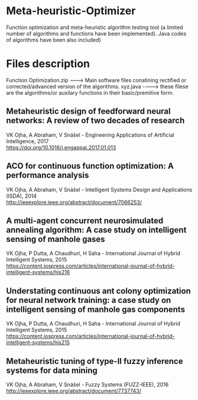 # Meta-heuristic-Optimizer
Function optimization and meta-heuristic algorithm testing tool (a limited number of algorithms and functions have been implemented). Java codes of algorithms have been also included)


# Files description

Function Optimization.zip ---> Main software files conatining rectified or corrected/advanced version of the algorithms.
xyz.java  ----> these filese are the algorithms/or auxilary functions in their basic/premitive form.

## Metaheuristic design of feedforward neural networks: A review of two decades of research
VK Ojha, A Abraham, V Snášel - Engineering Applications of Artificial Intelligence, 2017<br>
https://doi.org/10.1016/j.engappai.2017.01.013


## ACO for continuous function optimization: A performance analysis
VK Ojha, A Abraham, V Snášel - Intelligent Systems Design and Applications (ISDA), 2014 <br>
http://ieeexplore.ieee.org/abstract/document/7066253/

## A multi-agent concurrent neurosimulated annealing algorithm: A case study on intelligent sensing of manhole gases
VK Ojha, P Dutta, A Chaudhuri, H Saha - International Journal of Hybrid Intelligent Systems, 2015<br>
https://content.iospress.com/articles/international-journal-of-hybrid-intelligent-systems/his216

## Understating continuous ant colony optimization for neural network training: a case study on intelligent sensing of manhole gas components 
VK Ojha, P Dutta, A Chaudhuri, H Saha - International Journal of Hybrid Intelligent Systems, 2015<br>
https://content.iospress.com/articles/international-journal-of-hybrid-intelligent-systems/his215

## Metaheuristic tuning of type-II fuzzy inference systems for data mining
VK Ojha, A Abraham, V Snášel - Fuzzy Systems (FUZZ-IEEE), 2016<br>
http://ieeexplore.ieee.org/abstract/document/7737743/
